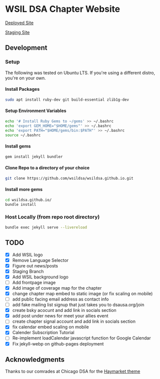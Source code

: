 # WSIL DSA Chapter Website

[Deployed Site](https://wsil.dsachapters.org)

[Staging Site](https://wsildsa-staging.netlify.app)

## Development

### Setup
The following was tested on Ubuntu LTS.  If you're using a different distro, you're on your own.

#### Install Packages
```bash
sudo apt install ruby-dev git build-essential zlib1g-dev
```

#### Setup Environment Variables
```bash
echo '# Install Ruby Gems to ~/gems' >> ~/.bashrc
echo 'export GEM_HOME="$HOME/gems"' >> ~/.bashrc
echo 'export PATH="$HOME/gems/bin:$PATH"' >> ~/.bashrc
source ~/.bashrc
```

#### Install gems
```bash
gem install jekyll bundler
```

#### Clone Repo to a directory of your choice
```bash
git clone https://github.com/wsildsa/wsildsa.github.io.git
```

#### Install more gems
```bash
cd wsildsa.github.io/
bundle install
```

### Host Locally (from repo root directory)
```bash
bundle exec jekyll serve --livereload
```

## TODO
- [x] Add WSIL logo
- [x] Remove Language Selector
- [x] Figure out news/posts
- [x] Staging Branch
- [x] Add WSIL background logo
- [ ] Add frontpage image
- [x] Add image of coverage map for the chapter
- [x] change chapter map embed to static image (or fix scaling on mobile)
- [ ] add public facing email address as contact info
- [ ] add fake mailing list signup that just takes you to dsausa.org/join
- [x] create bsky acocunt and add link in socials section
- [x] add post under news for meet your allies event
- [ ] create chapter signal account and add link in socials section
- [x] fix calendar embed scaling on mobile
- [x] Calender Subscription Tutorial
- [ ] Re-implement loadCalendar javascript function for Google Calendar
- [x] Fix jekyll-webp on github-pages deployment

## Acknowledgments
Thanks to our comrades at Chicago DSA for the [Haymarket theme](https://github.com/ChicagoDSA/haymarket)
